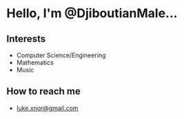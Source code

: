# Hello, I'm @DjiboutianMale...
## Interests
- Computer Science/Engineering
- Mathematics
- Music
## How to reach me
- luke.xnor@gmail.com
